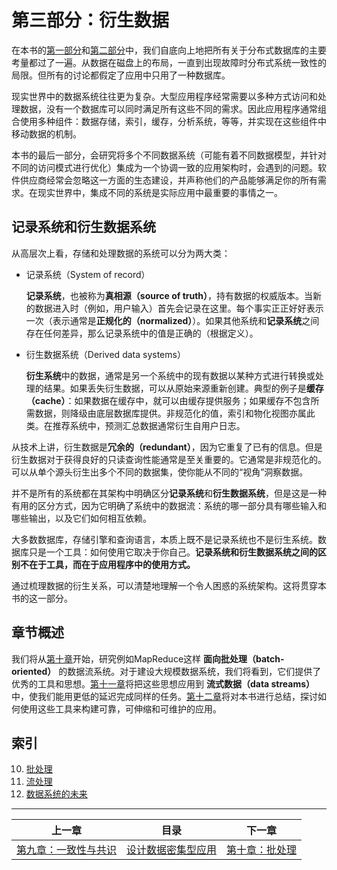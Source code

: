 # 第三部分：衍生数据

在本书的[第一部分](part-i.md)和[第二部分](part-ii.md)中，我们自底向上地把所有关于分布式数据库的主要考量都过了一遍。从数据在磁盘上的布局，一直到出现故障时分布式系统一致性的局限。但所有的讨论都假定了应用中只用了一种数据库。

现实世界中的数据系统往往更为复杂。大型应用程序经常需要以多种方式访问和处理数据，没有一个数据库可以同时满足所有这些不同的需求。因此应用程序通常组合使用多种组件：数据存储，索引，缓存，分析系统，等等，并实现在这些组件中移动数据的机制。

本书的最后一部分，会研究将多个不同数据系统（可能有着不同数据模型，并针对不同的访问模式进行优化）集成为一个协调一致的应用架构时，会遇到的问题。软件供应商经常会忽略这一方面的生态建设，并声称他们的产品能够满足你的所有需求。在现实世界中，集成不同的系统是实际应用中最重要的事情之一。

## 记录系统和衍生数据系统

从高层次上看，存储和处理数据的系统可以分为两大类：

* 记录系统（System of record）

  **记录系统**，也被称为**真相源（source of truth）**，持有数据的权威版本。当新的数据进入时（例如，用户输入）首先会记录在这里。每个事实正正好好表示一次（表示通常是**正规化的（normalized）**）。如果其他系统和**记录系统**之间存在任何差异，那么记录系统中的值是正确的（根据定义）。

* 衍生数据系统（Derived data systems）

  **衍生系统**中的数据，通常是另一个系统中的现有数据以某种方式进行转换或处理的结果。如果丢失衍生数据，可以从原始来源重新创建。典型的例子是**缓存（cache）**：如果数据在缓存中，就可以由缓存提供服务；如果缓存不包含所需数据，则降级由底层数据库提供。非规范化的值，索引和物化视图亦属此类。在推荐系统中，预测汇总数据通常衍生自用户日志。

从技术上讲，衍生数据是**冗余的（redundant）**，因为它重复了已有的信息。但是衍生数据对于获得良好的只读查询性能通常是至关重要的。它通常是非规范化的。可以从单个源头衍生出多个不同的数据集，使你能从不同的“视角”洞察数据。

并不是所有的系统都在其架构中明确区分**记录系统**和**衍生数据系统**，但是这是一种有用的区分方式，因为它明确了系统中的数据流：系统的哪一部分具有哪些输入和哪些输出，以及它们如何相互依赖。

大多数数据库，存储引擎和查询语言，本质上既不是记录系统也不是衍生系统。数据库只是一个工具：如何使用它取决于你自己。**记录系统和衍生数据系统之间的区别不在于工具，而在于应用程序中的使用方式。**

通过梳理数据的衍生关系，可以清楚地理解一个令人困惑的系统架构。这将贯穿本书的这一部分。

## 章节概述

我们将从[第十章](ch10.md)开始，研究例如MapReduce这样 **面向批处理（batch-oriented）** 的数据流系统。对于建设大规模数据系统，我们将看到，它们提供了优秀的工具和思想。[第十一章](ch11.md)将把这些思想应用到 **流式数据（data streams）** 中，使我们能用更低的延迟完成同样的任务。[第十二章](ch12.md)将对本书进行总结，探讨如何使用这些工具来构建可靠，可伸缩和可维护的应用。

## 索引

10. [批处理](ch10.md)
11. [流处理](ch11.md)
12. [数据系统的未来](ch12.md)


------

| 上一章                         | 目录                            | 下一章                    |
| ------------------------------ | ------------------------------- | ------------------------- |
| [第九章：一致性与共识](ch9.md) | [设计数据密集型应用](README.md) | [第十章：批处理](ch10.md) |